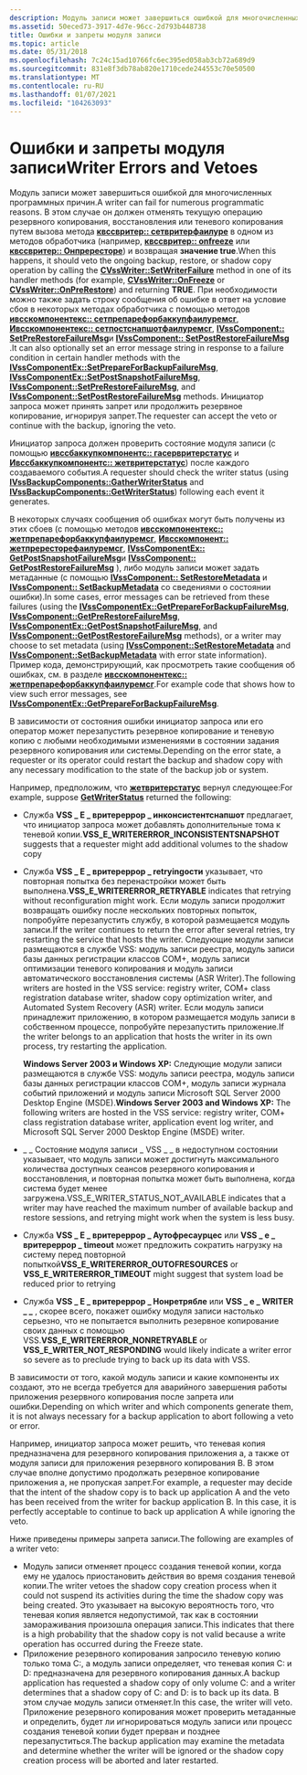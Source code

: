 ```yaml
---
description: Модуль записи может завершиться ошибкой для многочисленных программных причин.
ms.assetid: 50eced73-3917-4d7e-96cc-2d793b448738
title: Ошибки и запреты модуля записи
ms.topic: article
ms.date: 05/31/2018
ms.openlocfilehash: 7c24c15ad10766fc6ec395ed058ab3cb72a689d9
ms.sourcegitcommit: 831e8f3db78ab820e1710cede244553c70e50500
ms.translationtype: MT
ms.contentlocale: ru-RU
ms.lasthandoff: 01/07/2021
ms.locfileid: "104263093"
---
```

# <a name="writer-errors-and-vetoes"></a><span data-ttu-id="2c89c-103">Ошибки и запреты модуля записи</span><span class="sxs-lookup"><span data-stu-id="2c89c-103">Writer Errors and Vetoes</span></span>

<span data-ttu-id="2c89c-104">Модуль записи может завершиться ошибкой для многочисленных программных причин.</span><span class="sxs-lookup"><span data-stu-id="2c89c-104">A writer can fail for numerous programmatic reasons.</span></span> <span data-ttu-id="2c89c-105">В этом случае он должен отменять текущую операцию резервного копирования, восстановления или теневого копирования путем вызова метода [**квссвритер:: сетвритерфаилуре**](/windows/desktop/api/VsWriter/nf-vswriter-cvsswriter-setwriterfailure) в одном из методов обработчика (например, [**квссвритер:: onfreeze**](/windows/desktop/api/VsWriter/nf-vswriter-cvsswriter-onfreeze) или [**квссвритер:: Онпрересторе**](/windows/desktop/api/VsWriter/nf-vswriter-cvsswriter-onprerestore)) и возвращая **значение true**.</span><span class="sxs-lookup"><span data-stu-id="2c89c-105">When this happens, it should veto the ongoing backup, restore, or shadow copy operation by calling the [**CVssWriter::SetWriterFailure**](/windows/desktop/api/VsWriter/nf-vswriter-cvsswriter-setwriterfailure) method in one of its handler methods (for example, [**CVssWriter::OnFreeze**](/windows/desktop/api/VsWriter/nf-vswriter-cvsswriter-onfreeze) or [**CVssWriter::OnPreRestore**](/windows/desktop/api/VsWriter/nf-vswriter-cvsswriter-onprerestore)) and returning **TRUE**.</span></span> <span data-ttu-id="2c89c-106">При необходимости можно также задать строку сообщения об ошибке в ответ на условие сбоя в некоторых методах обработчика с помощью методов [**ивсскомпонентекс:: сетпрепарефорбаккупфаилуремсг**](/windows/desktop/api/VsWriter/nf-vswriter-ivsscomponentex-setprepareforbackupfailuremsg), [**Ивсскомпонентекс:: сетпостснапшотфаилуремсг**](/windows/desktop/api/VsWriter/nf-vswriter-ivsscomponentex-setpostsnapshotfailuremsg), [**IVssComponent:: SetPreRestoreFailureMsg**](/windows/desktop/api/VsWriter/nf-vswriter-ivsscomponent-setprerestorefailuremsg)и [**IVssComponent:: SetPostRestoreFailureMsg**](/windows/desktop/api/VsWriter/nf-vswriter-ivsscomponent-setpostrestorefailuremsg) .</span><span class="sxs-lookup"><span data-stu-id="2c89c-106">It can also optionally set an error message string in response to a failure condition in certain handler methods with the [**IVssComponentEx::SetPrepareForBackupFailureMsg**](/windows/desktop/api/VsWriter/nf-vswriter-ivsscomponentex-setprepareforbackupfailuremsg), [**IVssComponentEx::SetPostSnapshotFailureMsg**](/windows/desktop/api/VsWriter/nf-vswriter-ivsscomponentex-setpostsnapshotfailuremsg), [**IVssComponent::SetPreRestoreFailureMsg**](/windows/desktop/api/VsWriter/nf-vswriter-ivsscomponent-setprerestorefailuremsg), and [**IVssComponent::SetPostRestoreFailureMsg**](/windows/desktop/api/VsWriter/nf-vswriter-ivsscomponent-setpostrestorefailuremsg) methods.</span></span> <span data-ttu-id="2c89c-107">Инициатор запроса может принять запрет или продолжить резервное копирование, игнорируя запрет.</span><span class="sxs-lookup"><span data-stu-id="2c89c-107">The requester can accept the veto or continue with the backup, ignoring the veto.</span></span>

<span data-ttu-id="2c89c-108">Инициатор запроса должен проверить состояние модуля записи (с помощью [**ивссбаккупкомпонентс:: гасервритерстатус**](/windows/desktop/api/VsBackup/nf-vsbackup-ivssbackupcomponents-gatherwriterstatus) и [**Ивссбаккупкомпонентс:: жетвритерстатус**](/windows/desktop/api/VsBackup/nf-vsbackup-ivssbackupcomponents-getwriterstatus)) после каждого создаваемого события.</span><span class="sxs-lookup"><span data-stu-id="2c89c-108">A requester should check the writer status (using [**IVssBackupComponents::GatherWriterStatus**](/windows/desktop/api/VsBackup/nf-vsbackup-ivssbackupcomponents-gatherwriterstatus) and [**IVssBackupComponents::GetWriterStatus**](/windows/desktop/api/VsBackup/nf-vsbackup-ivssbackupcomponents-getwriterstatus)) following each event it generates.</span></span>

<span data-ttu-id="2c89c-109">В некоторых случаях сообщения об ошибках могут быть получены из этих сбоев (с помощью методов [**ивсскомпонентекс:: жетпрепарефорбаккупфаилуремсг**](/windows/desktop/api/VsWriter/nf-vswriter-ivsscomponentex-getprepareforbackupfailuremsg), [**Ивсскомпонент:: жетпрересторефаилуремсг**](/windows/desktop/api/VsWriter/nf-vswriter-ivsscomponent-getprerestorefailuremsg), [**IVssComponentEx:: GetPostSnapshotFailureMsg**](/windows/desktop/api/VsWriter/nf-vswriter-ivsscomponentex-getpostsnapshotfailuremsg)и [**IVssComponent:: GetPostRestoreFailureMsg**](/windows/desktop/api/VsWriter/nf-vswriter-ivsscomponent-getpostrestorefailuremsg) ), либо модуль записи может задать метаданные (с помощью [**IVssComponent:: SetRestoreMetadata**](/windows/desktop/api/VsWriter/nf-vswriter-ivsscomponent-setrestoremetadata) и [**IVssComponent:: SetBackupMetadata**](/windows/desktop/api/VsWriter/nf-vswriter-ivsscomponent-setbackupmetadata) со сведениями о состоянии ошибки).</span><span class="sxs-lookup"><span data-stu-id="2c89c-109">In some cases, error messages can be retrieved from these failures (using the [**IVssComponentEx::GetPrepareForBackupFailureMsg**](/windows/desktop/api/VsWriter/nf-vswriter-ivsscomponentex-getprepareforbackupfailuremsg), [**IVssComponent::GetPreRestoreFailureMsg**](/windows/desktop/api/VsWriter/nf-vswriter-ivsscomponent-getprerestorefailuremsg), [**IVssComponentEx::GetPostSnapshotFailureMsg**](/windows/desktop/api/VsWriter/nf-vswriter-ivsscomponentex-getpostsnapshotfailuremsg), and [**IVssComponent::GetPostRestoreFailureMsg**](/windows/desktop/api/VsWriter/nf-vswriter-ivsscomponent-getpostrestorefailuremsg) methods), or a writer may choose to set metadata (using [**IVssComponent::SetRestoreMetadata**](/windows/desktop/api/VsWriter/nf-vswriter-ivsscomponent-setrestoremetadata) and [**IVssComponent::SetBackupMetadata**](/windows/desktop/api/VsWriter/nf-vswriter-ivsscomponent-setbackupmetadata) with error state information).</span></span> <span data-ttu-id="2c89c-110">Пример кода, демонстрирующий, как просмотреть такие сообщения об ошибках, см. в разделе [**ивсскомпонентекс:: жетпрепарефорбаккупфаилуремсг**](/windows/desktop/api/VsWriter/nf-vswriter-ivsscomponentex-getprepareforbackupfailuremsg).</span><span class="sxs-lookup"><span data-stu-id="2c89c-110">For example code that shows how to view such error messages, see [**IVssComponentEx::GetPrepareForBackupFailureMsg**](/windows/desktop/api/VsWriter/nf-vswriter-ivsscomponentex-getprepareforbackupfailuremsg).</span></span>

<span data-ttu-id="2c89c-111">В зависимости от состояния ошибки инициатор запроса или его оператор может перезапустить резервное копирование и теневую копию с любыми необходимыми изменениями в состоянии задания резервного копирования или системы.</span><span class="sxs-lookup"><span data-stu-id="2c89c-111">Depending on the error state, a requester or its operator could restart the backup and shadow copy with any necessary modification to the state of the backup job or system.</span></span>

<span data-ttu-id="2c89c-112">Например, предположим, что [**жетвритерстатус**](/windows/desktop/api/VsBackup/nf-vsbackup-ivssbackupcomponents-getwriterstatus) вернул следующее:</span><span class="sxs-lookup"><span data-stu-id="2c89c-112">For example, suppose [**GetWriterStatus**](/windows/desktop/api/VsBackup/nf-vsbackup-ivssbackupcomponents-getwriterstatus) returned the following:</span></span>

-   <span data-ttu-id="2c89c-113">Служба **VSS \_ E \_ вритереррор \_ инконсистентснапшот** предлагает, что инициатор запроса может добавлять дополнительные тома к теневой копии.</span><span class="sxs-lookup"><span data-stu-id="2c89c-113">**VSS\_E\_WRITERERROR\_INCONSISTENTSNAPSHOT** suggests that a requester might add additional volumes to the shadow copy</span></span>
-   <span data-ttu-id="2c89c-114">Служба **VSS \_ E \_ вритереррор \_ retryingости** указывает, что повторная попытка без перенастройки может быть выполнена.</span><span class="sxs-lookup"><span data-stu-id="2c89c-114">**VSS\_E\_WRITERERROR\_RETRYABLE** indicates that retrying without reconfiguration might work.</span></span> <span data-ttu-id="2c89c-115">Если модуль записи продолжит возвращать ошибку после нескольких повторных попыток, попробуйте перезапустить службу, в которой размещается модуль записи.</span><span class="sxs-lookup"><span data-stu-id="2c89c-115">If the writer continues to return the error after several retries, try restarting the service that hosts the writer.</span></span> <span data-ttu-id="2c89c-116">Следующие модули записи размещаются в службе VSS: модуль записи реестра, модуль записи базы данных регистрации классов COM+, модуль записи оптимизации теневого копирования и модуль записи автоматического восстановления системы (ASR Writer).</span><span class="sxs-lookup"><span data-stu-id="2c89c-116">The following writers are hosted in the VSS service: registry writer, COM+ class registration database writer, shadow copy optimization writer, and Automated System Recovery (ASR) writer.</span></span> <span data-ttu-id="2c89c-117">Если модуль записи принадлежит приложению, в котором размещается модуль записи в собственном процессе, попробуйте перезапустить приложение.</span><span class="sxs-lookup"><span data-stu-id="2c89c-117">If the writer belongs to an application that hosts the writer in its own process, try restarting the application.</span></span>

    <span data-ttu-id="2c89c-118">**Windows Server 2003 и Windows XP:** Следующие модули записи размещаются в службе VSS: модуль записи реестра, модуль записи базы данных регистрации классов COM+, модуль записи журнала событий приложений и модуль записи Microsoft SQL Server 2000 Desktop Engine (MSDE).</span><span class="sxs-lookup"><span data-stu-id="2c89c-118">**Windows Server 2003 and Windows XP:** The following writers are hosted in the VSS service: registry writer, COM+ class registration database writer, application event log writer, and Microsoft SQL Server 2000 Desktop Engine (MSDE) writer.</span></span>

-   <span data-ttu-id="2c89c-119">\_ \_ Состояние модуля записи \_ VSS \_ \_ в недоступном состоянии указывает, что модуль записи может достигнуть максимального количества доступных сеансов резервного копирования и восстановления, и повторная попытка может быть выполнена, когда система будет менее загружена.</span><span class="sxs-lookup"><span data-stu-id="2c89c-119">VSS\_E\_WRITER\_STATUS\_NOT\_AVAILABLE indicates that a writer may have reached the maximum number of available backup and restore sessions, and retrying might work when the system is less busy.</span></span>
-   <span data-ttu-id="2c89c-120">Служба **VSS \_ E \_ вритереррор \_ Аутофресаурцес** или **VSS \_ e \_ вритереррор \_ timeout** может предложить сократить нагрузку на систему перед повторной попыткой</span><span class="sxs-lookup"><span data-stu-id="2c89c-120">**VSS\_E\_WRITERERROR\_OUTOFRESOURCES** or **VSS\_E\_WRITERERROR\_TIMEOUT** might suggest that system load be reduced prior to retrying</span></span>
-   <span data-ttu-id="2c89c-121">Служба **VSS \_ E \_ вритереррор \_ Нонретрябле** или **VSS \_ e \_ WRITER \_ \_** , скорее всего, покажет ошибку модуля записи настолько серьезно, что не попытается выполнить резервное копирование своих данных с помощью VSS.</span><span class="sxs-lookup"><span data-stu-id="2c89c-121">**VSS\_E\_WRITERERROR\_NONRETRYABLE** or **VSS\_E\_WRITER\_NOT\_RESPONDING** would likely indicate a writer error so severe as to preclude trying to back up its data with VSS.</span></span>

<span data-ttu-id="2c89c-122">В зависимости от того, какой модуль записи и какие компоненты их создают, это не всегда требуется для аварийного завершения работы приложения резервного копирования после запрета или ошибки.</span><span class="sxs-lookup"><span data-stu-id="2c89c-122">Depending on which writer and which components generate them, it is not always necessary for a backup application to abort following a veto or error.</span></span>

<span data-ttu-id="2c89c-123">Например, инициатор запроса может решить, что теневая копия предназначена для резервного копирования приложения а, а также от модуля записи для приложения резервного копирования B. В этом случае вполне допустимо продолжать резервное копирование приложения а, не пропуская запрет.</span><span class="sxs-lookup"><span data-stu-id="2c89c-123">For example, a requester may decide that the intent of the shadow copy is to back up application A and the veto has been received from the writer for backup application B. In this case, it is perfectly acceptable to continue to back up application A while ignoring the veto.</span></span>

<span data-ttu-id="2c89c-124">Ниже приведены примеры запрета записи.</span><span class="sxs-lookup"><span data-stu-id="2c89c-124">The following are examples of a writer veto:</span></span>

-   <span data-ttu-id="2c89c-125">Модуль записи отменяет процесс создания теневой копии, когда ему не удалось приостановить действия во время создания теневой копии.</span><span class="sxs-lookup"><span data-stu-id="2c89c-125">The writer vetoes the shadow copy creation process when it could not suspend its activities during the time the shadow copy was being created.</span></span> <span data-ttu-id="2c89c-126">Это указывает на высокую вероятность того, что теневая копия является недопустимой, так как в состоянии замораживания произошла операция записи.</span><span class="sxs-lookup"><span data-stu-id="2c89c-126">This indicates that there is a high probability that the shadow copy is not valid because a write operation has occurred during the Freeze state.</span></span>
-   <span data-ttu-id="2c89c-127">Приложение резервного копирования запросило теневую копию только тома C:, а модуль записи определяет, что теневая копия C: и D: предназначена для резервного копирования данных.</span><span class="sxs-lookup"><span data-stu-id="2c89c-127">A backup application has requested a shadow copy of only volume C: and a writer determines that a shadow copy of C: and D: is to back up its data.</span></span> <span data-ttu-id="2c89c-128">В этом случае модуль записи отменяет.</span><span class="sxs-lookup"><span data-stu-id="2c89c-128">In this case, the writer will veto.</span></span> <span data-ttu-id="2c89c-129">Приложение резервного копирования может проверить метаданные и определить, будет ли игнорироваться модуль записи или процесс создания теневой копии будет прерван и позднее перезапуститься.</span><span class="sxs-lookup"><span data-stu-id="2c89c-129">The backup application may examine the metadata and determine whether the writer will be ignored or the shadow copy creation process will be aborted and later restarted.</span></span>

 

 



